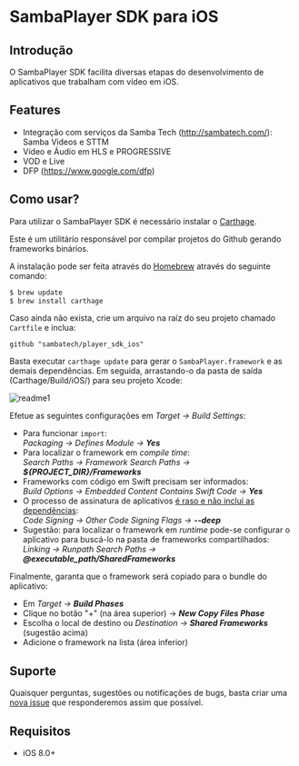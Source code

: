 # SambaPlayer SDK para iOS

## Introdução
O SambaPlayer SDK facilita diversas etapas do desenvolvimento de aplicativos que trabalham com vídeo em iOS.

## Features
- Integração com serviços da Samba Tech (http://sambatech.com/): Samba Videos e STTM
- Vídeo e Áudio em HLS e PROGRESSIVE
- VOD e Live
- DFP (https://www.google.com/dfp)

## Como usar?
Para utilizar o SambaPlayer SDK é necessário instalar o [Carthage](https://github.com/Carthage/Carthage).

Este é um utilitário responsável por compilar projetos do Github gerando frameworks binários.

A instalação pode ser feita através do [Homebrew](http://brew.sh/) através do seguinte comando:

```bash
$ brew update
$ brew install carthage
```

Caso ainda não exista, crie um arquivo na raíz do seu projeto chamado `Cartfile` e inclua:

```ogdl
github "sambatech/player_sdk_ios"
```

Basta executar `carthage update` para gerar o `SambaPlayer.framework` e as demais dependências. Em seguida, arrastando-o da pasta de saída (Carthage/Build/iOS/) para seu projeto Xcode:

![readme1](https://cloud.githubusercontent.com/assets/484062/16528649/85e947ce-3f94-11e6-8806-6020775d8d02.gif)

Efetue as seguintes configurações em *Target -> Build Settings*:

- Para funcionar `import`:
<br>*Packaging -> Defines Module -> __Yes__*
- Para localizar o framework em *compile time*:
<br>*Search Paths -> Framework Search Paths -> __${PROJECT_DIR}/Frameworks__*
- Frameworks com código em Swift precisam ser informados:
<br>*Build Options -> Embedded Content Contains Swift Code -> __Yes__*
- O processo de assinatura de aplicativos [é raso e não inclui as dependências](http://stackoverflow.com/a/17396143/3688598):
<br>*Code Signing -> Other Code Signing Flags -> __--deep__*
- Sugestão: para localizar o framework em *runtime* pode-se configurar o aplicativo para buscá-lo na pasta de frameworks compartilhados:
<br>*Linking -> Runpath Search Paths -> __@executable_path/SharedFrameworks__*

Finalmente, garanta que o framework será copiado para o bundle do aplicativo:

- Em *Target -> __Build Phases__*
- Clique no botão "+" (na área superior) -> *__New Copy Files Phase__*
- Escolha o local de destino ou *Destination -> __Shared Frameworks__* (sugestão acima)
- Adicione o framework na lista (área inferior)

## Suporte
Quaisquer perguntas, sugestões ou notificações de bugs, basta criar uma [nova issue](https://github.com/sambatech/player_sdk_ios/issues/new) que responderemos assim que possível.

## Requisitos
- iOS 8.0+
